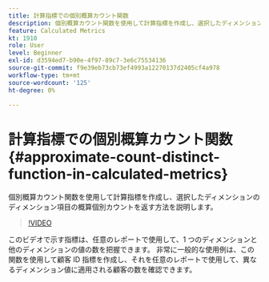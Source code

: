 ```yaml
---
title: 計算指標での個別概算カウント関数
description: 個別概算カウント関数を使用して計算指標を作成し、選択したディメンションのディメンション項目の概算個別カウントを返す方法を説明します。
feature: Calculated Metrics
kt: 1910
role: User
level: Beginner
exl-id: d3594ed7-b90e-4f97-89c7-3e6c75534136
source-git-commit: f9e39eb73cb73ef4993a12270137d2405cf4a978
workflow-type: tm+mt
source-wordcount: '125'
ht-degree: 0%

---
```


# 計算指標での個別概算カウント関数 {#approximate-count-distinct-function-in-calculated-metrics}

個別概算カウント関数を使用して計算指標を作成し、選択したディメンションのディメンション項目の概算個別カウントを返す方法を説明します。

>[!VIDEO](https://video.tv.adobe.com/v/23722/?quality=12&learn=on)

このビデオで示す指標は、任意のレポートで使用して、1 つのディメンションと他のディメンションの値の数を把握できます。 非常に一般的な使用例は、この関数を使用して顧客 ID 指標を作成し、それを任意のレポートで使用して、異なるディメンション値に適用される顧客の数を確認できます。
